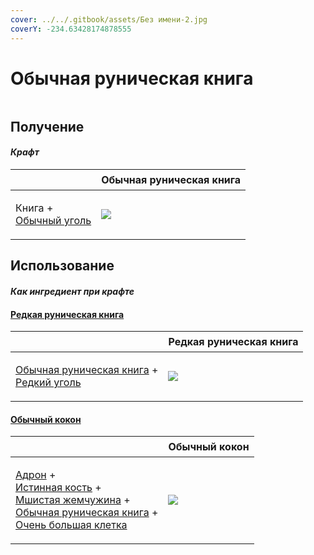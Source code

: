 ```yaml
---
cover: ../../.gitbook/assets/Без имени-2.jpg
coverY: -234.63428174878555
---
```


# Обычная руническая книга

<figure><img src="../../.gitbook/assets/tome_common_128.png" alt=""><figcaption></figcaption></figure>

## Получение

#### _Крафт_

| ㅤ                                                            |  Обычная руническая книга                   |
| ------------------------------------------------------------ | ------------------------------------------- |
| <p>Книга +<br><a href="coal_common.md">Обычный уголь</a></p> | ![](../../.gitbook/assets/tome\_common.png) |

## Использование

#### _Как ингредиент при крафте_

#### [Редкая руническая книга](tome_rare.md)

| ㅤ                                                                                                         |  Редкая руническая книга                  |
| --------------------------------------------------------------------------------------------------------- | ----------------------------------------- |
| <p><a href="tome_common.md">Обычная руническая книга</a> +<br><a href="coal_rare.md">Редкий уголь</a></p> | ![](../../.gitbook/assets/tome\_rare.png) |

#### [Обычный кокон](chrysalis_common.md)

| ㅤ                                                                                                                                                                                                                                                                  |  Обычный кокон                                   |
| ------------------------------------------------------------------------------------------------------------------------------------------------------------------------------------------------------------------------------------------------------------------ | ------------------------------------------------ |
| <p><a href="hadron.md">Адрон</a> +<br><a href="bone_precision.md">Истинная кость</a> +<br><a href="moss_gem_6.md">Мшистая жемчужина</a> +<br><a href="tome_common.md">Обычная руническая книга</a> +<br><a href="cage_extra_large.md">Очень большая клетка</a></p> | ![](../../.gitbook/assets/chrysalis\_common.png) |

